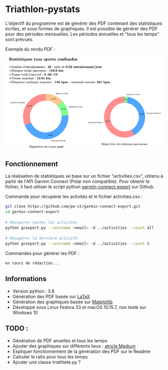 # Triathlon-pystats

L'objectif du programme est de générer des PDF contenant des statistiques
écrites, et sous formes de graphiques. Il est possible de générer des PDF
pour des périodes mensuelles. Les périodes annuelles et "tous les temps"
sont prévues.

Exemple du rendu PDF :

![Exemple rendu PDF](images/example.png)

## Fonctionnement

La réalisation de statistiques se base sur un fichier "activities.csv",
obtenu à partir de l'API Garmin Connect (Polar non compatible). Pour
obtenir le fichier, il faut utiliser le script python
[garmin-connect-export](https://github.com/pe-st/garmin-connect-export) sur
Github.

Commande pour récupérer les activités et le fichier activities.csv :

```bash
git clone https://github.com/pe-st/garmin-connect-export.git
cd garmin-connect-export

# Récupérer toutes les activités
python gcexport.py --username <email> -d ../activities --count all

# Récupérer la dernière activité
python gcexport.py --username <email> -d ../activities --count 1
```

Commandes pour générer les PDF :

```bash
en cours de rédaction...
```

## Informations

* Version python : 3.8
* Génération des PDF basée sur [LaTeX](https://www.latex-project.org)
* Génération des graphiques basée sur [Matplotlib](https://matplotlib.org)
* Développé sous Linux Fedora 33 et macOS 10.15.7, non testé sur Windows 10

## TODO :

* Génération de PDF anuelles et tous les temps
* Ajouter des graphiques sur différents lieux : [atricle Medium](https://medium.com/@azholud/analysis-and-visualization-of-activities-from-garmin-connect-b3e021c62472)
* Expliquer fonctionnement de la génération des PDF sur le Readme
* Calculer le ratio pour tous les temps
* Ajouter une classe triathlete.py ?